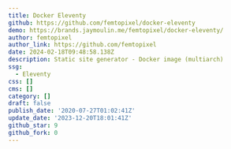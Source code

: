 ```yaml
---
title: Docker Eleventy
github: https://github.com/femtopixel/docker-eleventy
demo: https://brands.jaymoulin.me/femtopixel/docker-eleventy/
author: femtopixel
author_link: https://github.com/femtopixel
date: 2024-02-18T09:48:58.138Z
description: Static site generator - Docker image (multiarch)
ssg:
  - Eleventy
css: []
cms: []
category: []
draft: false
publish_date: '2020-07-27T01:02:41Z'
update_date: '2023-12-20T18:01:41Z'
github_star: 9
github_fork: 0
---
```

